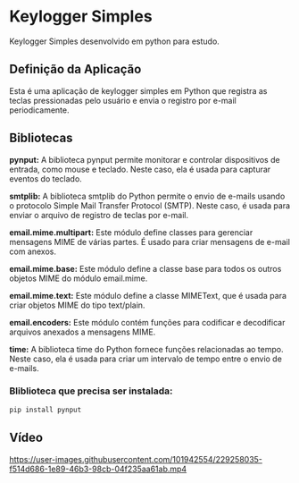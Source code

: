 # Keylogger Simples
Keylogger Simples desenvolvido em python para estudo.

## Definição da Aplicação
Esta é uma aplicação de keylogger simples em Python que registra as teclas pressionadas pelo usuário e envia o registro por e-mail periodicamente. 

## Bibliotecas

<b>pynput:</b> A biblioteca pynput permite monitorar e controlar dispositivos de entrada, como mouse e teclado. Neste caso, ela é usada para capturar eventos do teclado.

<b>smtplib:</b> A biblioteca smtplib do Python permite o envio de e-mails usando o protocolo Simple Mail Transfer Protocol (SMTP). Neste caso, é usada para enviar o arquivo de registro de teclas por e-mail.

<b>email.mime.multipart:</b> Este módulo define classes para gerenciar mensagens MIME de várias partes. É usado para criar mensagens de e-mail com anexos.

<b>email.mime.base:</b> Este módulo define a classe base para todos os outros objetos MIME do módulo email.mime.

<b>email.mime.text:</b> Este módulo define a classe MIMEText, que é usada para criar objetos MIME do tipo text/plain.

<b>email.encoders:</b> Este módulo contém funções para codificar e decodificar arquivos anexados a mensagens MIME.

<b>time:</b> A biblioteca time do Python fornece funções relacionadas ao tempo. Neste caso, ela é usada para criar um intervalo de tempo entre o envio de e-mails.

### Bliblioteca que precisa ser instalada:

```bash
pip install pynput
```
</pre>

## Vídeo
https://user-images.githubusercontent.com/101942554/229258035-f514d686-1e89-46b3-98cb-04f235aa61ab.mp4



